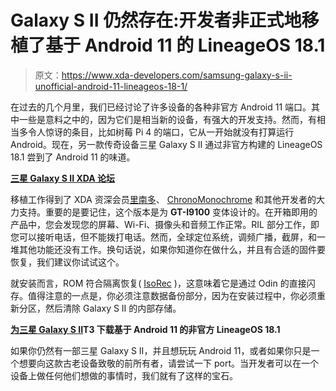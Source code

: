 # Galaxy S II 仍然存在:开发者非正式地移植了基于 Android 11 的 LineageOS 18.1

> 原文：<https://www.xda-developers.com/samsung-galaxy-s-ii-unofficial-android-11-lineageos-18-1/>

在过去的几个月里，我们已经讨论了许多设备的各种非官方 Android 11 端口。其中一些是意料之中的，因为它们是相当新的设备，有强大的开发支持。然而，有相当多令人惊讶的条目，比如树莓 Pi 4 的端口，它从一开始就没有打算运行 Android。现在，另一款传奇设备三星 Galaxy S II 通过非官方构建的 LineageOS 18.1 尝到了 Android 11 的味道。

**[三星 Galaxy S II XDA 论坛](https://forum.xda-developers.com/c/samsung-galaxy-s-ii-i9100.1055/)**

移植工作得到了 XDA 资深会员[里南多](https://forum.xda-developers.com/m/rinando.2222292/)、 [ChronoMonochrome](https://forum.xda-developers.com/m/chronomonochrome.5695278/) 和其他开发者的大力支持。重要的是要记住，这个版本是为 **GT-I9100** 变体设计的。在开箱即用的产品中，您会发现您的屏幕、Wi-Fi、摄像头和音频工作正常。RIL 部分工作，即您可以接听电话，但不能拨打电话。然而，全球定位系统，调频广播，截屏，和一堆其他功能还没有工作。换句话说，如果你知道你在做什么，并且有合适的固件要恢复，我们建议你试试这个。

就安装而言，ROM 符合隔离恢复( [IsoRec](https://forum.xda-developers.com/t/mod-isorec-isolated-recovery-for-the-galaxy-s2-family.3291176/) )，这意味着它是通过 Odin 的直接闪存。值得注意的一点是，你必须注意数据备份部分，因为在安装过程中，你必须重新分区，然后清除 Galaxy S II 的内部存储。

**[为三星 Galaxy S II](https://forum.xda-developers.com/t/rom-unofficial-11-0-0-r17-i9100-lineageos-18-0-alpha.4199759/)T3 下载基于 Android 11 的非官方 LineageOS 18.1**

如果你仍然有一部三星 Galaxy S II，并且想玩玩 Android 11，或者如果你只是一个想要向这款古老设备致敬的前所有者，请尝试一下 port。当开发者可以在一个设备上做任何他们想做的事情时，我们就有了这样的宝石。